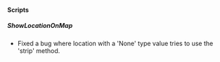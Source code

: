 
#### Scripts
##### ShowLocationOnMap
- Fixed a bug where location with a 'None' type value tries to use the 'strip' method. 
